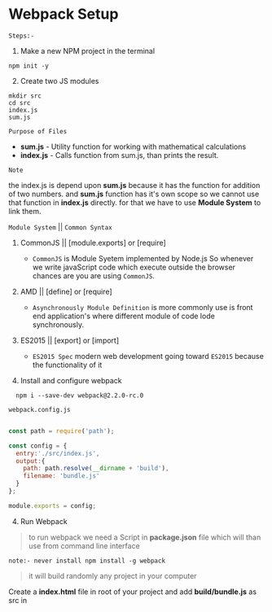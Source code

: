 # Webpack Setup

``Steps:-``

1.  Make a new NPM project in the terminal

```
npm init -y

```

2.  Create two JS modules

```
mkdir src
cd src
index.js
sum.js

```
``Purpose of Files``

- **sum.js** - Utility function for working with mathematical calculations
- **index.js** - Calls function from sum.js, than prints the result.

``Note``

the index.js is depend upon **sum.js** because it has the function for addition
of two numbers. and **sum.js** function has it's own scope so we cannot use
that function in **index.js** directly. for that we have to use **Module System**
to link them.

``Module System`` || ``Common Syntax``

 1. CommonJS  || [module.exports] or [require]
    - ``CommonJS`` is Module Syetem implemented by Node.js So whenever we write javaScript code
        which execute outside the browser chances are you are using ``CommonJS``.

 2. AMD       || [define] or [require]
    - ``Asynchronously Module Definition`` is more commonly use is front end application's where different module of code lode synchronously.

 3. ES2015    || [export] or [import]
    - ``ES2015 Spec`` modern web development going toward ``ES2015`` because the functionality of it

3.  Install and configure webpack

```
  npm i --save-dev webpack@2.2.0-rc.0
```

``webpack.config.js``

```javaScript

const path = require('path');

const config = {
  entry:'./src/index.js',
  output:{
    path: path.resolve(__dirname + 'build'),
    filename: 'bundle.js'
  }
};

module.exports = config;

```

4)  Run Webpack

> to run webpack we need a Script in **package.json** file which will than use from command line interface

``note:- never install npm install -g webpack ``

> it will build randomly any project in your computer

Create a **index.html** file in root of your project and add **build/bundle.js** as src in <script /> tag

and open that **index.html** in browser and hoff over to console and see the log which should be '15'


## introduction to Loaders

- Babel   - Turn ES2015 code into ES code
- Webpack - Link up JS modules together

we will add babel in our project and wire that up as a module Loader there are three different
module that we need to install to get babel up and running.

``Module``  ||  ``Purpose``
1.  babel-loader      || Teaches babel how to work with webpack
2.  babel-core        || Knows how to take in code, parse it, and generate some output files
3.  babel-preset-env  || Ruleset for telling babel exactly what pieces of ES2015/6/7 Syntex to look
                        for,and how to turn it into ES5 code.

```
  npm install --save-dev babel-loader babel-core babel-preset-env
```

**if you get error** Read that error carefully. chances are you need to install

```
  npm i --save-dev babel-loader@7
```


## Refector to ES2015

``Action`` || ``CommonJS`` || ``ES2015``

1.  Import a module || const sum = require('./sum');  ||  import sum from './sum';
2.  Export some code || module.exports = sum; || export default sum;

Lets make changes in **sum.js** & **index.js** and convert import and export statement to ES2015

**index.js**

```javaScript
  import sum from './sum';
```

**sum.js**

```javaScript
  export default sum;
```

## the Style and CSS Loaders

> To work with css we need to install two new modules

1.  **css-loader** || Knows how to deal with CSS imports
2.  **style-loader** || takes CSS imports and adds them to the HTML document

> as a side Note: these are just transpiler (source to source compiler)

```
  npm install --save-dev style-loader css-loader
```

> The Extract Text Plugin for that run this command

```
npm install --save-dev extract-text-webpack-plugin@2.0.0-beta.4
```

# Loader for handling image's with webpack

the purpose of URL Loader to take the image and copy it over to build folder.

```
npm install --save-dev image-webpack-loader url-loader`

```

``OR``

```
npm install --save-dev file-loader
```
